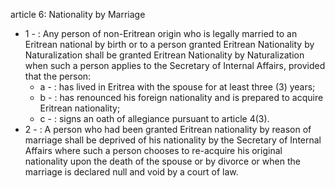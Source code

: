article 6: Nationality by Marriage

<ul>
			<li>1 - : Any person of non-Eritrean origin who is legally married to an Eritrean national by birth or to a person granted Eritrean Nationality by Naturalization shall be granted Eritrean Nationality by Naturalization when such a person applies to the Secretary of Internal Affairs, provided that the person:<ul>
						<li>a - : has lived in Eritrea with the spouse for at least three (3) years;<ul>
						</ul></li>						<li>b - : has renounced his foreign nationality and is prepared to acquire Eritrean nationality;<ul>
						</ul></li>						<li>c - : signs an oath of allegiance pursuant to article 4(3).<ul>
						</ul></li>			</ul></li>			<li>2 - : A person who had been granted Eritrean nationality by reason of marriage shall be deprived of his nationality by the Secretary of Internal Affairs where such a person chooses to re-acquire his original nationality upon the death of the spouse or by divorce or when the marriage is declared null and void by a court of law.<ul>
			</ul></li></ul>
